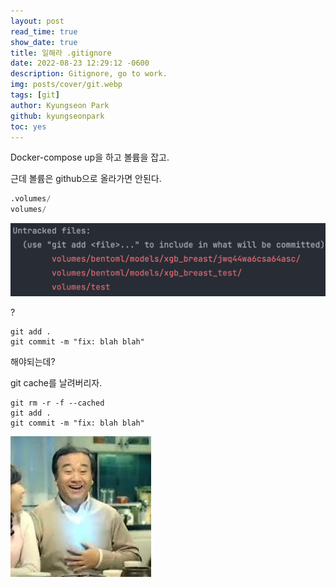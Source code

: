 ```yaml
---
layout: post
read_time: true
show_date: true
title: 일해라 .gitignore
date: 2022-08-23 12:29:12 -0600
description: Gitignore, go to work. 
img: posts/cover/git.webp
tags: [git]
author: Kyungseon Park
github: kyungseonpark
toc: yes
---
```




Docker-compose up을 하고 볼륨을 잡고.

근데 볼륨은 github으로 올라가면 안된다.

```python
.volumes/
volumes/
```

![image-20220824223509804](../assets/img/posts/2022-08-24-go-to-work-gitignore/image-20220824223509804.png)

?

```shell
git add .
git commit -m "fix: blah blah"
```

해야되는데?

git cache를 날려버리자.

```shell
git rm -r -f --cached
git add .
git commit -m "fix: blah blah"
```

![편안 짤과 움짤 모음 - 짤봇](../assets/img/posts/2022-08-24-go-to-work-gitignore/Vgvs95YpK-1348249.jpeg)